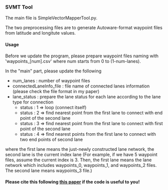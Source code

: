 ### SVMT Tool

The main file is SimpleVectorMapperTool.py.

The two preprocessing files are to generate Autoware-format waypoint files from latitude and longitute values.

#### Usage 
Before we update the program, please prepare waypoint files naming with 'waypoints_[num].csv' where num starts from 0 to (1-num-lanes).

In the "main" part, please update the following
- num_lanes : number of waypoint files
- connectedLaneInfo_file : file name of connected lanes information (please check the file format in my paper)
- lane_status : prepare the lane status for each lane according to the lane type for connection 
  - status : 1 => loop (connect itself)
  - status : 2 => find nearest point from the first lane to connect with end point of the second lane 
  - status : 3 => find nearest point from the first lane to connect with first point of the second lane 
  - status : 4 => find nearest points from the first lane to connect with two end points of second lane
 
where the first lane means the just-newly constructed lane network, the second lane is the current index lane
(For example, if we have 5 waypoint files, assume the current index is 3. Then, the first lane means the lane network which includes waypoints_0, waypoints_1, and waypoints_2 files. 
  The second lane means waypoints_3 file.)

#### Please cite this following [this paper](https://ieeexplore.ieee.org/abstract/document/8679340) if the code is useful to you!

